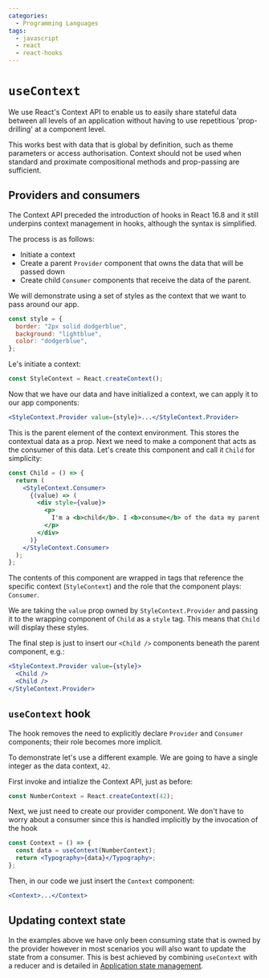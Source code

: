 ```yaml
---
categories:
  - Programming Languages
tags:
  - javascript
  - react
  - react-hooks
---
```


# `useContext`

We use React's Context API to enable us to easily share stateful data between
all levels of an application without having to use repetitious 'prop-drilling'
at a component level.

This works best with data that is global by definition, such as theme parameters
or access authorisation. Context should not be used when standard and proximate
compositional methods and prop-passing are sufficient.

## Providers and consumers

The Context API preceded the introduction of hooks in React 16.8 and it still
underpins context management in hooks, although the syntax is simplified.

The process is as follows:

- Initiate a context
- Create a parent `Provider` component that owns the data that will be passed
  down
- Create child `Consumer` components that receive the data of the parent.

We will demonstrate using a set of styles as the context that we want to pass
around our app.

```jsx
const style = {
  border: "2px solid dodgerblue",
  background: "lightblue",
  color: "dodgerblue",
};
```

Le's initiate a context:

```jsx
const StyleContext = React.createContext();
```

Now that we have our data and have initialized a context, we can apply it to our
app components:

```jsx
<StyleContext.Provider value={style}>...</StyleContext.Provider>
```

This is the parent element of the context environment. This stores the
contextual data as a prop. Next we need to make a component that acts as the
consumer of this data. Let's create this component and call it `Child` for
simplicity:

```jsx
const Child = () => {
  return (
    <StyleContext.Consumer>
      {(value) => (
        <div style={value}>
          <p>
            I'm a <b>child</b>. I <b>consume</b> of the data my parent provides.
          </p>
        </div>
      )}
    </StyleContext.Consumer>
  );
};
```

The contents of this component are wrapped in tags that reference the specific
context (`StyleContext`) and the role that the component plays: `Consumer`.

We are taking the `value` prop owned by `StyleContext.Provider` and passing it
to the wrapping component of `Child` as a `style` tag. This means that `Child`
will display these styles.

The final step is just to insert our `<Child />` components beneath the parent
component, e.g.:

```jsx
<StyleContext.Provider value={style}>
  <Child />
  <Child />
</StyleContext.Provider>
```

## `useContext` hook

The hook removes the need to explicitly declare `Provider` and `Consumer`
components; their role becomes more implicit.

To demonstrate let's use a different example. We are going to have a single
integer as the data context, `42`.

First invoke and intialize the Context API, just as before:

```jsx
const NumberContext = React.createContext(42);
```

Next, we just need to create our provider component. We don't have to worry
about a consumer since this is handled implicitly by the invocation of the hook

```jsx
const Context = () => {
  const data = useContext(NumberContext);
  return <Typography>{data}</Typography>;
};
```

Then, in our code we just insert the `Context` component:

```jsx
<Context>...</Context>
```

## Updating context state

In the examples above we have only been consuming state that is owned by the
provider however in most scenarios you will also want to update the state from a
consumer. This is best achieved by combining `useContext` with a reducer and is
detailed in [Application state management](Application_state_management.md).
